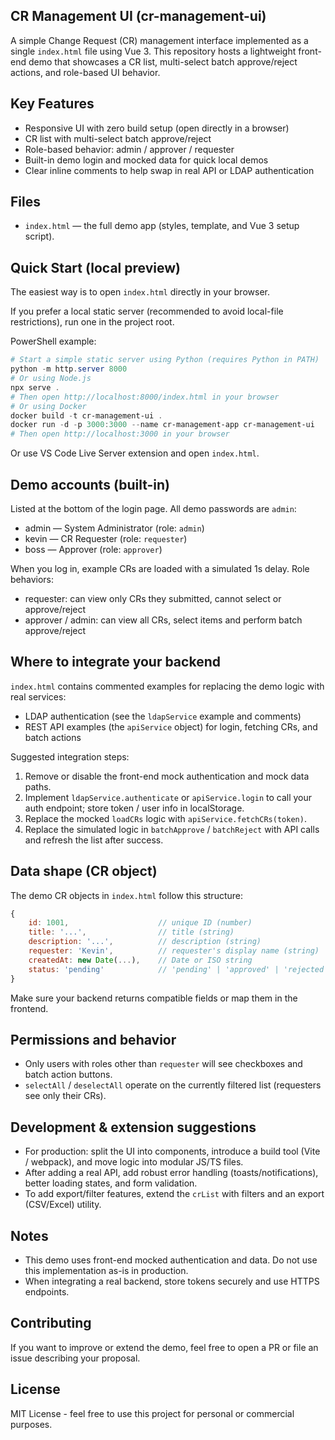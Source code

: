 ## CR Management UI (cr-management-ui)

A simple Change Request (CR) management interface implemented as a single `index.html` file using Vue 3. This repository hosts a lightweight front-end demo that showcases a CR list, multi-select batch approve/reject actions, and role-based UI behavior.

## Key Features
- Responsive UI with zero build setup (open directly in a browser)
- CR list with multi-select batch approve/reject
- Role-based behavior: admin / approver / requester
- Built-in demo login and mocked data for quick local demos
- Clear inline comments to help swap in real API or LDAP authentication

## Files
- `index.html` — the full demo app (styles, template, and Vue 3 setup script).

## Quick Start (local preview)
The easiest way is to open `index.html` directly in your browser.

If you prefer a local static server (recommended to avoid local-file restrictions), run one in the project root.

PowerShell example:
```powershell
# Start a simple static server using Python (requires Python in PATH)
python -m http.server 8000
# Or using Node.js
npx serve .
# Then open http://localhost:8000/index.html in your browser
# Or using Docker
docker build -t cr-management-ui .
docker run -d -p 3000:3000 --name cr-management-app cr-management-ui
# Then open http://localhost:3000 in your browser
```

Or use VS Code Live Server extension and open `index.html`.

## Demo accounts (built-in)
Listed at the bottom of the login page. All demo passwords are `admin`:
- admin — System Administrator (role: `admin`)
- kevin — CR Requester (role: `requester`)
- boss — Approver (role: `approver`)

When you log in, example CRs are loaded with a simulated 1s delay. Role behaviors:
- requester: can view only CRs they submitted, cannot select or approve/reject
- approver / admin: can view all CRs, select items and perform batch approve/reject

## Where to integrate your backend
`index.html` contains commented examples for replacing the demo logic with real services:

- LDAP authentication (see the `ldapService` example and comments)
- REST API examples (the `apiService` object) for login, fetching CRs, and batch actions

Suggested integration steps:
1. Remove or disable the front-end mock authentication and mock data paths.
2. Implement `ldapService.authenticate` or `apiService.login` to call your auth endpoint; store token / user info in localStorage.
3. Replace the mocked `loadCRs` logic with `apiService.fetchCRs(token)`.
4. Replace the simulated logic in `batchApprove` / `batchReject` with API calls and refresh the list after success.

## Data shape (CR object)
The demo CR objects in `index.html` follow this structure:

```js
{
	id: 1001,                    // unique ID (number)
	title: '...',                // title (string)
	description: '...',          // description (string)
	requester: 'Kevin',          // requester's display name (string)
	createdAt: new Date(...),    // Date or ISO string
	status: 'pending'            // 'pending' | 'approved' | 'rejected'
}
```

Make sure your backend returns compatible fields or map them in the frontend.

## Permissions and behavior
- Only users with roles other than `requester` will see checkboxes and batch action buttons.
- `selectAll` / `deselectAll` operate on the currently filtered list (requesters see only their CRs).

## Development & extension suggestions
- For production: split the UI into components, introduce a build tool (Vite / webpack), and move logic into modular JS/TS files.
- After adding a real API, add robust error handling (toasts/notifications), better loading states, and form validation.
- To add export/filter features, extend the `crList` with filters and an export (CSV/Excel) utility.

## Notes
- This demo uses front-end mocked authentication and data. Do not use this implementation as-is in production.
- When integrating a real backend, store tokens securely and use HTTPS endpoints.

## Contributing
If you want to improve or extend the demo, feel free to open a PR or file an issue describing your proposal.

## License
MIT License - feel free to use this project for personal or commercial purposes.